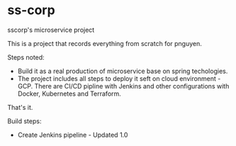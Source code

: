 # ss-corp
sscorp's microservice project

This is a project that records everything from scratch for pnguyen.

Steps noted:

- Build it as a real production of microservice base on spring techologies.
- The project includes all steps to deploy it seft on cloud environment - GCP. There are CI/CD pipline with Jenkins and other configurations with Docker, Kubernetes and Terraform.

That's it.

Build steps:
 - Create Jenkins pipeline - Updated 1.0
